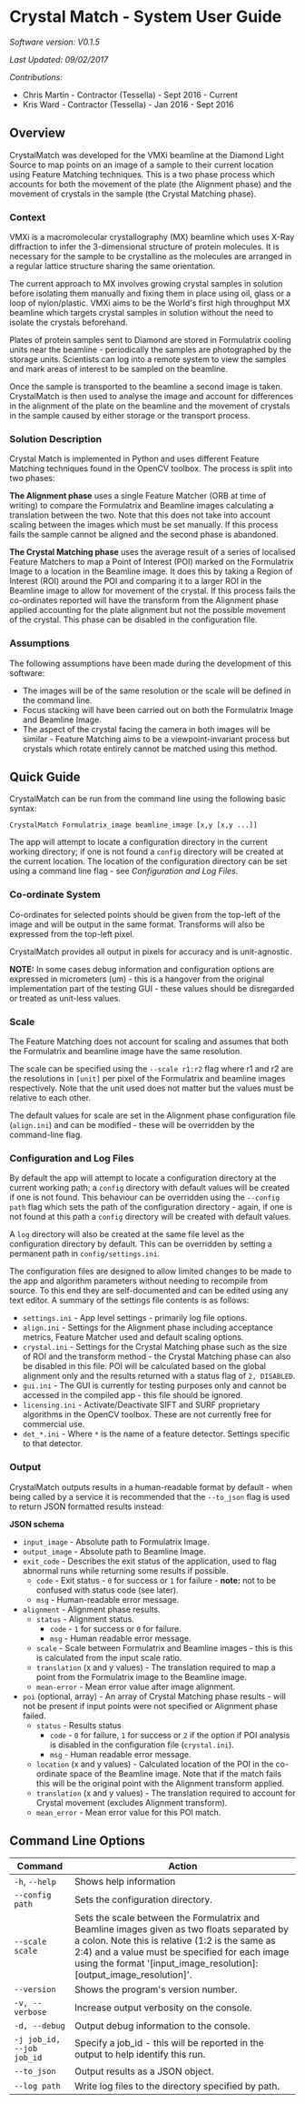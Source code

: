 # Crystal Match - System User Guide

*Software version: V0.1.5*

*Last Updated: 09/02/2017*

*Contributions:*

* Chris Martin - Contractor (Tessella) - Sept 2016 - Current
* Kris Ward - Contractor (Tessella) - Jan 2016 - Sept 2016

## Overview

CrystalMatch was developed for the VMXi beamline at the Diamond Light Source to map points on an image of a sample to their current location using Feature Matching techniques. This is a two phase process which accounts for both the movement of the plate (the Alignment phase) and the movement of crystals in the sample (the Crystal Matching phase).

### Context

VMXi is a macromolecular crystallography (MX) beamline which uses X-Ray diffraction to infer the 3-dimensional structure of protein molecules. It is necessary for the sample to be crystalline as the molecules are arranged in a regular lattice structure sharing the same orientation.

The current approach to MX involves growing crystal samples in solution before isolating them manually and fixing them in place using oil, glass or a loop of nylon/plastic. VMXi aims to be the World's first high throughput MX beamline which targets crystal samples in solution without the need to isolate the crystals beforehand.

Plates of protein samples sent to Diamond are stored in Formulatrix cooling units near the beamline - periodically the samples are photographed by the storage units. Scientists can log into a remote system to view the samples and mark areas of interest to be sampled on the beamline.

Once the sample is transported to the beamline a second image is taken. CrystalMatch is then used to analyse the image and account for differences in the alignment of the plate on the beamline and the movement of crystals in the sample caused by either storage or the transport process.

### Solution Description

Crystal Match is implemented in Python and uses different Feature Matching techniques found in the OpenCV toolbox.  The process is split into two phases:

**The Alignment phase** uses a single Feature Matcher (ORB at time of writing) to compare the Formulatrix and Beamline images calculating a translation between the two.  Note that this does not take into account scaling between the images which must be set manually.  If this process fails the sample cannot be aligned and the second phase is abandoned.

**The Crystal Matching phase** uses the average result of a series of localised Feature Matchers to map a Point of Interest (POI) marked on the Formulatrix Image to a location in the Beamline image.  It does this by taking a Region of Interest (ROI) around the POI and comparing it to a larger ROI in the Beamline image to allow for movement of the crystal.  If this process fails the co-ordinates reported will have the transform from the Alignment phase applied accounting for the plate alignment but not the possible movement of the crystal. This phase can be disabled in the configuration file.

### Assumptions

The following assumptions have been made during the development of this software:

* The images will be of the same resolution or the scale will be defined in the command line.
* Focus stacking will have been carried out on both the Formulatrix Image and Beamline Image.
* The aspect of the crystal facing the camera in both images will be similar - Feature Matching aims to be a viewpoint-invariant process but crystals which rotate entirely cannot be matched using this method.

## Quick Guide

CrystalMatch can be run from the command line using the following basic syntax:

`CrystalMatch Formulatrix_image beamline_image [x,y [x,y ...]]`

The app will attempt to locate a configuration directory in the current working directory; if one is not found a `config` directory will be created at the current location. The location of the configuration directory can be set using a command line flag - see *Configuration and Log Files*.

### Co-ordinate System

Co-ordinates for selected points should be given from the top-left of the image and will be output in the same format. Transforms will also be expressed from the top-left pixel.

CrystalMatch provides all output in pixels for accuracy and is unit-agnostic.

**NOTE:** In some cases debug information and configuration options are expressed in micrometers (um) - this is a hangover from the original implementation part of the testing GUI - these values should be disregarded or treated as unit-less values.

### Scale

The Feature Matching does not account for scaling and assumes that both the Formulatrix and beamline image have the same resolution.

The scale can be specified using the `--scale r1:r2` flag where r1 and r2 are the resolutions in `[unit]` per pixel of the Formulatrix and beamline images respectively. Note that the unit used does not matter but the values must be relative to each other.

The default values for scale are set in the Alignment phase configuration file (`align.ini`) and can be modified - these will be overridden by the command-line flag.

### Configuration and Log Files

By default the app will attempt to locate a configuration directory at the current working path; a `config` directory with default values will be created if one is not found.  This behaviour can be overridden using the `--config path` flag which sets the path of the configuration directory - again, if one is not found at this path a `config` directory will be created with default values.

A `log` directory will also be created at the same file level as the configuration directory by default.  This can be overridden by setting a permanent path in `config/settings.ini`.

The configuration files are designed to allow limited changes to be made to the app and algorithm parameters without needing to recompile from source. To this end they are self-documented and can be edited using any text editor. A summary of the settings file contents is as follows:

* `settings.ini` - App level settings - primarily log file options.
* `align.ini` - Settings for the Alignment phase including acceptance metrics, Feature Matcher used and default scaling options.
* `crystal.ini` - Settings for the Crystal Matching phase such as the size of ROI and the transform method - the Crystal Matching phase can also be disabled in this file.  POI will be calculated based on the global alignment only and the results returned with a status flag of `2, DISABLED`.
* `gui.ini` - The GUI is currently for testing purposes only and cannot be accessed in the compiled app - this file should be ignored.
* `licensing.ini` - Activate/Deactivate SIFT and SURF proprietary algorithms in the OpenCV toolbox.  These are not currently free for commercial use.
* `det_*.ini` - Where `*` is the name of a feature detector. Settings specific to that detector.

### Output

CrystalMatch outputs results in a human-readable format by default - when being called by a service it is recommended that the `--to_json` flag is used to return JSON formatted results instead:

**JSON schema**

* `input_image` - Absolute path to Formulatrix Image.
* `output_image` - Absolute path to Beamline Image.
* `exit_code` - Describes the exit status of the application, used to flag abnormal runs while returning some results if possible.
    * `code` - Exit status - `0` for success or `1` for failure - **note:** not to be confused with status code (see later).
    * `msg` - Human-readable error message.
* `alignment` - Alignment phase results.
    * `status` - Alignment status.
        * `code` - `1` for success or `0` for failure.
        * `msg` - Human readable error message.
    * `scale` - Scale between Formulatrix and Beamline images - this is this is calculated from the input scale ratio.
    * `translation` (x and y values) - The translation required to map a point from the Formulatrix image to the Beamline image.
    * `mean-error` - Mean error value after image alignment.
* `poi` (optional, array) - An array of Crystal Matching phase results - will not be present if input points were not specified or Alignment phase failed.
    * `status` - Results status
        * `code` - `0` for failure, `1` for success or `2` if the option if POI analysis is disabled in the configuration file (`crystal.ini`).
        * `msg` - Human readable error message.
    * `location` (x and y values) - Calculated location of the POI in the co-ordinate space of the Beamline image. Note that if the match fails this will be the original point with the Alignment transform applied.
    * `translation` (x and y values) - The translation required to account for Crystal movement (excludes Alignment transform).
    * `mean_error` - Mean error value for this POI match.

## Command Line Options
| Command           | Action                |
|-------------------|-----------------------|
| `-h`, `--help`    | Shows help information |
| `--config path`   | Sets the configuration directory. |
| `--scale scale`   | Sets the scale between the Formulatrix and Beamline images given as two floats separated by a colon. Note this is relative (1:2 is the same as 2:4) and a value must be specified for each image using the format '[input_image_resolution]:[output_image_resolution]'. |
| `--version`       | Shows the program's version number. |
| `-v, --verbose`   | Increase output verbosity on the console. |
| `-d, --debug`     | Output debug information to the console. |
| `-j job_id, --job job_id` | Specify a job_id - this will be reported in the output to help identify this run. |
| `--to_json`       | Output results as a JSON object. |
| `--log path`      | Write log files to the directory specified by path. |